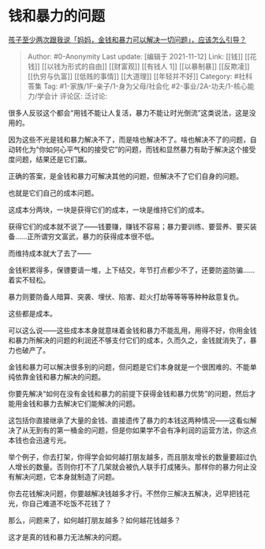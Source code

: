 # 钱和暴力的问题
[孩子至少两次跟我说「妈妈，金钱和暴力可以解决一切问题」，应该怎么引导？](https://www.zhihu.com/question/496970228/answer/2219608585)

> Author: #0-Anonymity
> Last update: [编辑于 2021-11-12]
> Link: [[钱]] [[花钱]] [[以钱为形式的自由]] [[财富观]] [[有钱人 1]] [[以暴制暴]] [[反欺凌]] [[仇穷与仇富]] [[低贱的事情]] [[大道理]] [[年轻并不好]]
> Category: #社科答集
> Tag: #1-家族/1F-亲子/1-身为父母/社会化 #2-事业/2A-功夫/1-核心能力/学会计
> 评论区:
> 泛讨论:

很多人反驳这个都会“用钱不能让人复活，暴力不能让时光倒流”这类说法，这是没用的。

因为这些不光是钱和暴力解决不了，而是啥也解决不了。啥也解决不了的问题，自动转化为“你如何心平气和的接受它”的问题，而钱和显然暴力有助于解决这个接受度问题，结果还是它们赢。

正确的答案，是金钱和暴力可解决其他的问题，但解决不了它们自身的问题。

也就是它们自己的成本问题。

这成本分两块，一块是获得它们的成本，一块是维持它们的成本。

获得它们的成本就不说了——钱要赚，赚钱不容易；暴力要训练、要营养、要买装备……正所谓穷文富武，暴力的获得成本很不低。

而维持成本就大了去了——

金钱积累得多，保镖要请一堆，上下结交，年节打点都少不了，还要防盗防骗……着实不轻松。

暴力则要防备人暗算、突袭、埋伏、陷害、趁火打劫等等等等种种敌意复仇。

这些都是成本。

可以这么说——这些成本本身就意味着金钱和暴力不能乱用，用得不好，你用金钱和暴力所解决的问题的利润还不够支付它们的成本，久而久之，金钱就消失了，暴力也破产了。

金钱和暴力可以解决很多别的问题，但问题是它们本身就是一个很困难的、不能单纯依靠金钱和暴力解决的问题。

你要先解决“如何在没有金钱和暴力的前提下获得金钱和暴力优势”的问题，然后才能用金钱和暴力去解决它们能解决的问题。

这包括你直接继承了大量的金钱、直接遗传了暴力的本钱这两种情况——这看似解决了从无到有的第一桶金的问题，但是你如果学不会有净利润的运营方法，你这点本钱也会迅速亏光。

举个例子，你去打架，你得学会如何越打朋友越多，而且朋友增长的数量要超过仇人增长的数量。否则你打不了几架就会被仇人联手打成猪头。那样你的暴力何止没有解决问题，它本身就制造了问题。

你去花钱解决问题，你要越解决钱越多才行。不然你三解决五解决，迟早把钱花光，你自己难道不吃饭不花钱了？

那么，问题来了，如何越打朋友越多？如何越花钱越多？

这才是真的钱和暴力无法解决的问题。
